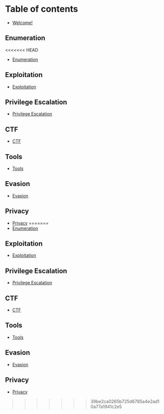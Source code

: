 # Table of contents

* [Welcome!](README.md)

## Enumeration

<<<<<<< HEAD
* [Enumeration](Enumeration/README.md)

## Exploitation

* [Exploitation](exploitation/README.md)

## Privilege Escalation

* [Privilege Escalation](privilege-escalation/README.md)

## CTF

* [CTF](ctf/README.md)

## Tools

* [Tools](tools/README.md)

## Evasion

* [Evasion](evasion/README.md)

## Privacy

* [Privacy](privacy/README.md)
=======
* [Enumeration](enumeration/enumeration.md)

## Exploitation

* [Exploitation](exploitation/exploitation.md)

## Privilege Escalation

* [Privilege Escalation](privilege-escalation/privilege-escalation.md)

## CTF

* [CTF](ctf/ctf.md)

## Tools

* [Tools](ctf/ctf.md)

## Evasion

* [Evasion](ctf/ctf.md)

## Privacy

* [Privacy](ctf/ctf.md)
>>>>>>> 39be2ca0265b725d6785a4e2ad10a77a1941c2e5
